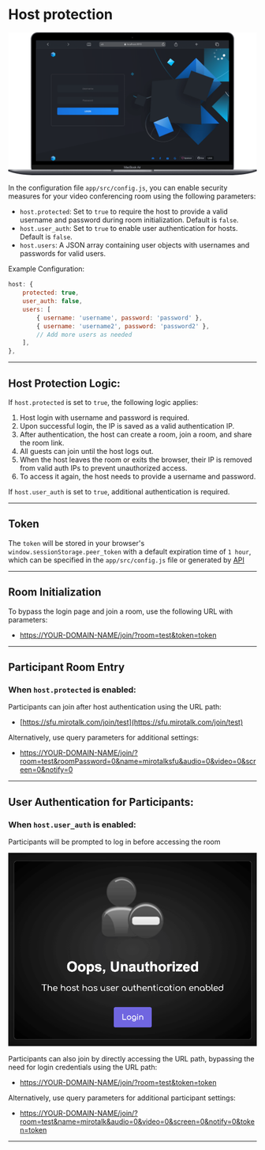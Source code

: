 # Host protection

![mirotalksfu-hp](../images/mirotalksfu-hp.png)

In the configuration file `app/src/config.js`, you can enable security measures for your video conferencing room using the following parameters:

- `host.protected`: Set to `true` to require the host to provide a valid username and password during room initialization. Default is `false`.
- `host.user_auth`: Set to `true` to enable user authentication for hosts. Default is `false`.
- `host.users`: A JSON array containing user objects with usernames and passwords for valid users.

Example Configuration:

```javascript
host: {
    protected: true,
    user_auth: false,
    users: [
        { username: 'username', password: 'password' },
        { username: 'username2', password: 'password2' },
        // Add more users as needed
    ],
},
```

---

## Host Protection Logic:

If `host.protected` is set to `true`, the following logic applies:

1. Host login with username and password is required.
2. Upon successful login, the IP is saved as a valid authentication IP.
3. After authentication, the host can create a room, join a room, and share the room link.
4. All guests can join until the host logs out.
5. When the host leaves the room or exits the browser, their IP is removed from valid auth IPs to prevent unauthorized access.
6. To access it again, the host needs to provide a username and password.

If `host.user_auth` is set to `true`, additional authentication is required.

---

## Token

The `token` will be stored in your browser's `window.sessionStorage.peer_token` with a default expiration time of `1 hour`, which can be specified in the `app/src/config.js` file or generated by [API](./api.md)

---

## Room Initialization

To bypass the login page and join a room, use the following URL with parameters:

- [https://YOUR-DOMAIN-NAME/join/?room=test&token=token](https://sfu.mirotalk.com/join/?room=test&token=token)

---

## Participant Room Entry

### When `host.protected` is enabled:

Participants can join after host authentication using the URL path:

- [https://sfu.mirotalk.com/join/test](https://sfu.mirotalk.com/join/test)

Alternatively, use query parameters for additional settings:

- [https://YOUR-DOMAIN-NAME/join/?room=test&roomPassword=0&name=mirotalksfu&audio=0&video=0&screen=0&notify=0](https://sfu.mirotalk.com/join/?room=test&roomPassword=0&name=mirotalksfu&audio=0&video=0&screen=0&notify=0)

---

## User Authentication for Participants:

### When `host.user_auth` is enabled:

Participants will be prompted to log in before accessing the room

![user-auth](../images/user-auth.png)

Participants can also join by directly accessing the URL path, bypassing the need for login credentials using the URL path:

- [https://YOUR-DOMAIN-NAME/join/?room=test&token=token](https://sfu.mirotalk.com/join/?room=test&token=token)

Alternatively, use query parameters for additional participant settings:

- [https://YOUR-DOMAIN-NAME/join/?room=test&name=mirotalk&audio=0&video=0&screen=0&notify=0&token=token](https://sfu.mirotalk.com/join/?room=test&name=mirotalk&audio=0&video=0&screen=0&notify=0&token=token)

---
